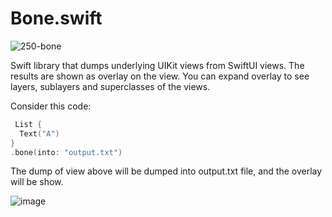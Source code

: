 # Bone.swift

![250-bone](https://github.com/filipvabrousek/Bone/assets/18376136/857e695b-d1ee-410f-a13e-b6d4bc51580d)

Swift library that dumps underlying UIKit views from SwiftUI views.
The results are shown as overlay on the view.
You can expand overlay to see layers, sublayers and superclasses of the views.


Consider this code:

```swift
 List {
  Text("A")
}
.bone(into: "output.txt")
```

The dump of view above will be dumped into output.txt file, and the overlay will be show.


![image](https://github.com/filipvabrousek/Bone/assets/18376136/20fb3241-6c4b-43fd-b7ce-088ebde65d2c)

